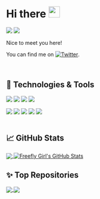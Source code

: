 <!--
**freefly-girl/Freefly-Girl** is a ✨ _special_ ✨ repository because its `README.md` (this file) appears on your GitHub profile.
-->

# Hi there <img src="https://raw.githubusercontent.com/MartinHeinz/MartinHeinz/master/wave.gif" width="30px">
![](https://img.shields.io/github/followers/freefly-girl?style=social)
![](https://img.shields.io/twitter/url?style=social&url=https%3A%2F%2Ftwitter.com%2FFreeRide_girl)

Nice to meet you here!
 
<!-- Actual text -->
You can find me on [![Twitter][1.2]][1].

<!-- Icons -->
[1.2]: http://i.imgur.com/wWzX9uB.png (twitter icon without padding)

<!-- Links to your social media accounts -->
[1]: https://twitter.com/FreeRide_girl
<br>

## &#x1f527; Technologies & Tools

![](https://img.shields.io/badge/OS-iOS-informational?style=flat&logo=apple&logoColor=white&color=2bbc8a)
![](https://img.shields.io/badge/Editor-VS%20Code-informational?style=flat&logo=VisualStudioCode&logoColor=white&color=2bbc8a)
![](https://img.shields.io/badge/Editor-Android%20Studio-informational?style=flat&logo=AndroidStudio&logoColor=white&color=2bbc8a)
![](https://img.shields.io/badge/Editor-PyCharm-informational?style=flat&logo=PyCharm&logoColor=white&color=2bbc8a)

![](https://img.shields.io/badge/Code-Kotlin-informational?style=flat&logo=kotlin&logoColor=white&color=2bbc8a)
![](https://img.shields.io/badge/Code-Java-informational?style=flat&logo=java&logoColor=white&color=2bbc8a)
![](https://img.shields.io/badge/Code-Python-informational?style=flat&logo=python&logoColor=white&color=2bbc8a)
![](https://img.shields.io/badge/Code-Dart-informational?style=flat&logo=dart&logoColor=white&color=2bbc8a)
![](https://img.shields.io/badge/Code-Solidity-informational?style=flat&logo=solidity&logoColor=white&color=2bbc8a)
<br><br>

## &#x1f4c8; GitHub Stats
<a href="https://github.com/freefly-girl/Freefly-Girl">
    <img align="center" src="https://github-readme-stats.vercel.app/api/top-langs/?username=freefly-girl&hide=Jupyter%20Notebook&border_radius=10" />
</a>
<a href="https://github.com/freefly-girl/Freefly-Girl">
    <img align="center" src="https://github-readme-stats.vercel.app/api?username=freefly-girl&show_icons=true&theme=buefy&count_private=true&hide=issues&custom_title=Freefly%20Girl's%20GitHub%20Stats&border_radius=10" alt="Freefly Girl's GitHub Stats" /> 
</a>


<br>

## &#x2728; Top Repositories
<a href="https://github.com/freefly-girl/Assembly">
    <img align="center" src="https://github-readme-stats.vercel.app/api/pin/?username=freefly-girl&repo=Assembly&theme=buefy&border_radius=10" /> 
</a>
<a href="https://github.com/AleKuv55/Ornament">
    <img align="center" src="https://github-readme-stats.vercel.app/api/pin/?username=AleKuv55&repo=Ornament&theme=buefy&show_owner=true&border_radius=10" /> 
</a>
